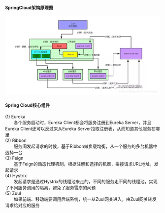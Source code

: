 #### SpringCloud架构原理图
![SpringCloud架构原理图](/images/分布式/SpringCloud架构原理.png)
    
#### Spring Cloud核心组件
(1) Eureka<br/>
&emsp;&emsp;各个服务启动时，Eureka Client都会将服务注册到Eureka Server，并且Eureka Client还可以反过来从Eureka Server拉取注册表，从而知道其他服务在哪里<br/>
(2) Ribbon<br/>
&emsp;&emsp;服务间发起请求的时候，基于Ribbon做负载均衡，从一个服务的多台机器中选择一台<br/>
(3) Feign<br/>
&emsp;&emsp;基于Feign的动态代理机制，根据注解和选择的机器，拼接请求URL地址，发起请求<br/>
(4) Hystrix<br/>
&emsp;&emsp;发起请求是通过Hystrix的线程池来走的，不同的服务走不同的线程池，实现了不同服务调用的隔离，避免了服务雪崩的问题<br/>
(5) Zuul<br/>
&emsp;&emsp;如果前端、移动端要调用后端系统，统一从Zuul网关进入，由Zuul网关转发请求给对应的服务<br/>